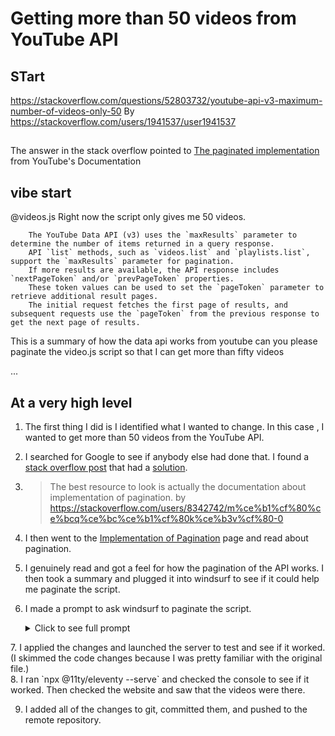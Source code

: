 # Getting more than 50 videos from YouTube API

## STart

https://stackoverflow.com/questions/52803732/youtube-api-v3-maximum-number-of-videos-only-50
By https://stackoverflow.com/users/1941537/user1941537

##

The answer in the stack overflow pointed to [The paginated implementation](https://developers.google.com/youtube/v3/guides/implementation/pagination) from YouTube's Documentation

## vibe start

@videos.js Right now the script only gives me 50 videos.

```
    The YouTube Data API (v3) uses the `maxResults` parameter to determine the number of items returned in a query response.
    API `list` methods, such as `videos.list` and `playlists.list`, support the `maxResults` parameter for pagination.
    If more results are available, the API response includes `nextPageToken` and/or `prevPageToken` properties.
    These token values can be used to set the `pageToken` parameter to retrieve additional result pages.
    The initial request fetches the first page of results, and subsequent requests use the `pageToken` from the previous response to get the next page of results.
```

This is a summary of how the data api works from youtube can you please paginate the video.js script so that I can get more than fifty videos

...

## At a very high level

1. The first thing I did is I identified what I wanted to change. In this case , I wanted to get more than 50 videos from the YouTube API.
2. I searched for Google to see if anybody else had done that. I found a [stack overflow post](https://stackoverflow.com/questions/52803732/youtube-api-v3-maximum-number-of-videos-only-50) that had a [solution](https://stackoverflow.com/a/52814210).

3. > The best resource to look is actually the documentation about implementation of pagination.
   > by https://stackoverflow.com/users/8342742/m%ce%b1%cf%80%ce%bcq%ce%bc%ce%b1%cf%80k%ce%b3v%cf%80-0

4. I then went to the [Implementation of Pagination](https://developers.google.com/youtube/v3/guides/implementation/pagination) page and read about pagination.

5. I genuinely read and got a feel for how the pagination of the API works. I then took a summary and plugged it into windsurf to see if it could help me paginate the script.

6. I made a prompt to ask windsurf to paginate the script.<details>
    <summary>
        Click to see full prompt
    </summary>
    @videos.js Right now the script only gives me 50 videos.

    ```
        The YouTube Data API (v3) uses the `maxResults` parameter to determine the number of items returned in a query response.
        API `list` methods, such as `videos.list` and `playlists.list`, support the `maxResults` parameter for pagination.
        If more results are available, the API response includes `nextPageToken` and/or `prevPageToken` properties.
        These token values can be used to set the `pageToken` parameter to retrieve additional result pages.
        The initial request fetches the first page of results, and subsequent requests use the `pageToken` from the previous response to get the next page of results.
    ```

    This is a summary of how the data api works from youtube can you please paginate the video.js script so that I can get more than fifty videos

    ```
</details>
7. I applied the changes and launched the server to test and see if it worked. (I skimmed the code changes because I was pretty familiar with the original file.)

<br>
8. I ran `npx @11ty/eleventy --serve` and checked the console to see if it worked. Then checked the website and saw that the videos were there.

9. I added all of the changes to git, committed them, and pushed to the remote repository.
